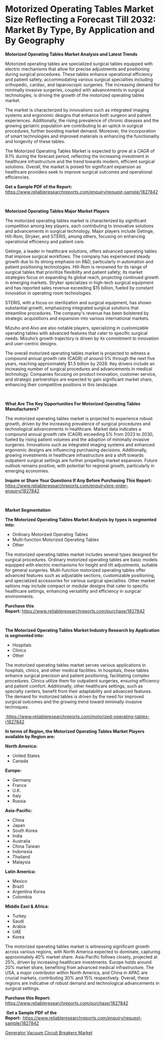 <p><h1>Motorized Operating Tables Market Size Reflecting a Forecast Till 2032: Market By Type, By Application and By Geography</h1></p><p><strong>Motorized Operating Tables Market Analysis and Latest Trends</strong></p>
<p><p>Motorized operating tables are specialized surgical tables equipped with electric mechanisms that allow for precise adjustments and positioning during surgical procedures. These tables enhance operational efficiency and patient safety, accommodating various surgical specialties including orthopedic, cardiac, and laparoscopic surgeries. The increasing demand for minimally invasive surgeries, coupled with advancements in surgical technologies, is driving the growth of the motorized operating tables market.</p><p>The market is characterized by innovations such as integrated imaging systems and ergonomic designs that enhance both surgeon and patient experiences. Additionally, the rising prevalence of chronic diseases and the growing geriatric population are contributing to an uptick in surgical procedures, further boosting market demand. Moreover, the incorporation of smart technologies and improved materials is enhancing the functionality and longevity of these tables. </p><p>The Motorized Operating Tables Market is expected to grow at a CAGR of 9.1% during the forecast period, reflecting the increasing investment in healthcare infrastructure and the trend towards modern, efficient surgical solutions. Overall, the market is poised for significant expansion as healthcare providers seek to improve surgical outcomes and operational efficiencies.</p></p>
<p><strong>Get a Sample PDF of the Report:&nbsp;</strong> <a href="https://www.reliableresearchreports.com/enquiry/request-sample/1827842?utm_campaign=2253&utm_medium=2&utm_source=Github&utm_content=ia&utm_term=12042025&utm_id=motorized-operating-tables">https://www.reliableresearchreports.com/enquiry/request-sample/1827842</a></p>
<p>&nbsp;</p>
<p><strong>Motorized Operating Tables Major Market Players</strong></p>
<p><p>The motorized operating tables market is characterized by significant competition among key players, each contributing to innovative solutions and advancements in surgical technology. Major players include Getinge, Hill-Rom, Stryker, and STERIS, among others, focusing on enhancing operational efficiency and patient care.</p><p>Getinge, a leader in healthcare solutions, offers advanced operating tables that improve surgical workflows. The company has experienced steady growth due to its strong emphasis on R&D, particularly in automation and patient positioning technologies. Hill-Rom is renowned for its range of surgical tables that prioritize flexibility and patient safety; its market strategies focus on expanding its global reach, projecting continued growth in emerging markets. Stryker specializes in high-tech surgical equipment and has reported sales revenue exceeding $15 billion, fueled by constant innovation in operating room technologies.</p><p>STERIS, with a focus on sterilization and surgical equipment, has shown substantial growth, emphasizing integrated surgical solutions that streamline procedures. The company's revenue has been bolstered by strategic acquisitions and expansion into various international markets.</p><p>Mizuho and Alvo are also notable players, specializing in customizable operating tables with advanced features that cater to specific surgical needs. Mizuho’s growth trajectory is driven by its commitment to innovation and user-centric designs.</p><p>The overall motorized operating tables market is projected to witness a compound annual growth rate (CAGR) of around 5% through the next five years, reaching approximately $1.5 billion by 2028. Key drivers include an increasing number of surgical procedures and advancements in medical technology. Companies focusing on product innovation, customer service, and strategic partnerships are expected to gain significant market share, enhancing their competitive positions in this landscape.</p></p>
<p>&nbsp;</p>
<p><strong>What Are The Key Opportunities For Motorized Operating Tables Manufacturers?</strong></p>
<p><p>The motorized operating tables market is projected to experience robust growth, driven by the increasing prevalence of surgical procedures and technological advancements in healthcare. Market data indicates a compound annual growth rate (CAGR) exceeding 5% from 2023 to 2030, fueled by rising patient volumes and the adoption of minimally invasive surgeries. Innovations such as integrated imaging systems and enhanced ergonomic designs are influencing purchasing decisions. Additionally, growing investments in healthcare infrastructure and a shift towards outpatient surgical settings are further propelling market expansion. Future outlook remains positive, with potential for regional growth, particularly in emerging economies.</p></p>
<p><strong>Inquire or Share Your Questions If Any Before Purchasing This Report:</strong> <a href="https://www.reliableresearchreports.com/enquiry/pre-order-enquiry/1827842?utm_campaign=2253&utm_medium=2&utm_source=Github&utm_content=ia&utm_term=12042025&utm_id=motorized-operating-tables">https://www.reliableresearchreports.com/enquiry/pre-order-enquiry/1827842</a></p>
<p>&nbsp;</p>
<p><strong>Market Segmentation</strong></p>
<p><strong>The Motorized Operating Tables Market Analysis by types is segmented into:</strong></p>
<p><ul><li>Ordinary Motorized Operating Tables</li><li>Multi-function Motorized Operating Tables</li><li>Other</li></ul></p>
<p><p>The motorized operating tables market includes several types designed for surgical procedures. Ordinary motorized operating tables are basic models equipped with electric mechanisms for height and tilt adjustments, suitable for general surgeries. Multi-function motorized operating tables offer advanced features such as adjustable sections, customizable positioning, and specialized accessories for various surgical specialties. Other market options may include compact or modular designs that cater to specific healthcare settings, enhancing versatility and efficiency in surgical environments.</p></p>
<p><strong>Purchase this Report:&nbsp;</strong><a href="https://www.reliableresearchreports.com/purchase/1827842?utm_campaign=2253&utm_medium=2&utm_source=Github&utm_content=ia&utm_term=12042025&utm_id=motorized-operating-tables">https://www.reliableresearchreports.com/purchase/1827842</a></p>
<p>&nbsp;</p>
<p><strong>The Motorized Operating Tables Market Industry Research by Application is segmented into:</strong></p>
<p><ul><li>Hospitals</li><li>Clinics</li><li>Other</li></ul></p>
<p><p>The motorized operating tables market serves various applications in hospitals, clinics, and other medical facilities. In hospitals, these tables enhance surgical precision and patient positioning, facilitating complex procedures. Clinics utilize them for outpatient surgeries, ensuring efficiency and patient comfort. Additionally, other healthcare settings, such as specialty centers, benefit from their adaptability and advanced features. The demand for motorized tables is driven by the need for improved surgical outcomes and the growing trend toward minimally invasive techniques.</p></p>
<p><a href="https://www.reliableresearchreports.com/motorized-operating-tables-r1827842?utm_campaign=2253&utm_medium=2&utm_source=Github&utm_content=ia&utm_term=12042025&utm_id=motorized-operating-tables">&nbsp;https://www.reliableresearchreports.com/motorized-operating-tables-r1827842</a></p>
<p><strong>In terms of Region, the Motorized Operating Tables Market Players available by Region are:</strong></p>
<p>
    <p> <strong> North America: </strong>
        <ul>
            <li>United States</li>
            <li>Canada</li>
        </ul>
        </p> 
    <p> <strong> Europe: </strong>
        <ul>
            <li>Germany</li>
            <li>France</li>
            <li>U.K.</li>
            <li>Italy</li>
            <li>Russia</li>
        </ul>
        </p> 
    <p> <strong> Asia-Pacific: </strong>
        <ul>
            <li>China</li>
            <li>Japan</li>
            <li>South Korea</li>
            <li>India</li>
            <li>Australia</li>
            <li>China Taiwan</li>
            <li>Indonesia</li>
            <li>Thailand</li>
            <li>Malaysia</li>
        </ul>
        </p> 
    <p> <strong> Latin America: </strong>
        <ul>
            <li>Mexico</li>
            <li>Brazil</li>
            <li>Argentina Korea</li>
            <li>Colombia</li>
        </ul>
        </p> 
    <p> <strong> Middle East & Africa: </strong>
        <ul>
            <li>Turkey</li>
            <li>Saudi</li>
            <li>Arabia</li>
            <li>UAE</li>
            <li>Korea</li>
        </ul>
    </p>
    </p>
<p><p>The motorized operating tables market is witnessing significant growth across various regions, with North America expected to dominate, capturing approximately 40% market share. Asia-Pacific follows closely, projected at 25%, driven by increasing healthcare investments. Europe holds around 20% market share, benefiting from advanced medical infrastructure. The USA, a major contributor within North America, and China in APAC are crucial markets, contributing 30% and 15% respectively. Overall, these regions are indicative of robust demand and technological advancements in surgical settings.</p></p>
<p><strong>Purchase this Report: </strong><a href="https://www.reliableresearchreports.com/purchase/1827842?utm_campaign=2253&utm_medium=2&utm_source=Github&utm_content=ia&utm_term=12042025&utm_id=motorized-operating-tables">https://www.reliableresearchreports.com/purchase/1827842</a></p>
<p>&nbsp;<strong>Get a Sample PDF of the Report:&nbsp;&nbsp;</strong><a href="https://www.reliableresearchreports.com/enquiry/request-sample/1827842?utm_campaign=2253&utm_medium=2&utm_source=Github&utm_content=ia&utm_term=12042025&utm_id=motorized-operating-tables">https://www.reliableresearchreports.com/enquiry/request-sample/1827842</a></p>
<p><strong></strong></p>
<p><p><a href="https://github.com/elhibacajka/Market-Research-Report-List-1/blob/main/generator-vacuum-circuit-breakers-market.md?utm_campaign=2253&utm_medium=2&utm_source=Github&utm_content=ia&utm_term=12042025&utm_id=motorized-operating-tables">Generator Vacuum Circuit Breakers Market</a></p></p>